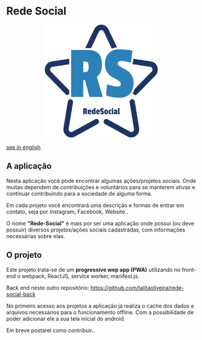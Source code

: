 # Rede Social 

<p align="center">
    <img src='src/assets/img/image_rede_social.png' alt="Logo da aplicação, estrela com as letras RS no meio. Rede Social." width="300px" height="300px" />
</p>


[see in english](https://github.com/talitaoliveira/rede-social-front/blob/master/README.en.md)

## A aplicação

Nesta aplicação você pode encontrar algumas ações/projetos sociais. Onde muitas dependem de contribuições e voluntários para se manterem ativas e continuar contribuindo para a sociedade de alguma forma.

Em cada projeto você encontrará uma descrição e formas de entrar em contato, seja por Instagram, Facebook, Website..

O nome **"Rede-Social"** é mais por ser uma aplicação onde possui (ou deve possuir) diversos projetos/ações sociais cadastradas, com informações necessárias sobre elas.

## O projeto

Este projeto trata-se de um **progressive wep app (PWA)** utilizando no front-end o webpack, ReactJS, service worker, manifest.js. 

Back end neste outro repositório: https://github.com/talitaoliveira/rede-social-back


No primeiro acesso aos projetos a aplicação já realiza o cache dos dados e arquivos necessários para o funcionamento offline. Com a possibilidade de poder adicionar ele a sua tela inicial do android.
</p>

Em breve postarei como contribuir..

